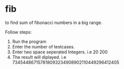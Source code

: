 # fib
to find sum of fibonacci numbers in a big range.

Follow steps:
1. Run the program
1. Enter the number of testcases.
2. Enter two space seperated Integers. i.e 20 200
3. The result will diplayed. i.e 734544867157818093234908902110449296412405
